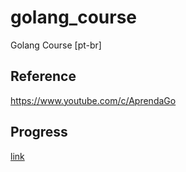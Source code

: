 # golang_course
Golang Course [pt-br] 

## Reference
https://www.youtube.com/c/AprendaGo

## Progress
[link](progress.md)
